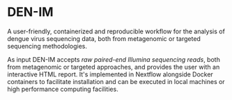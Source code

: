 # DEN-IM

A user-friendly, containerized and reproducible workflow for the analysis of dengue virus sequencing data, 
both from metagenomic or targeted sequencing methodologies.

As input DEN-IM accepts *raw paired-end Illumina sequencing reads*, both from metagenomic or targeted approaches,
and provides the user with an interactive HTML report. It's  implemented in Nextflow alongside Docker containers to 
facilitate installation and can be executed in local machines or high performance computing facilities.

